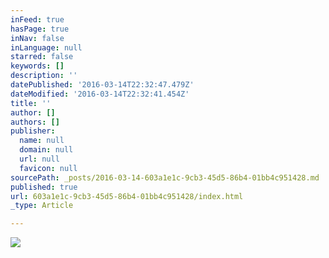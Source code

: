 ```yaml
---
inFeed: true
hasPage: true
inNav: false
inLanguage: null
starred: false
keywords: []
description: ''
datePublished: '2016-03-14T22:32:47.479Z'
dateModified: '2016-03-14T22:32:41.454Z'
title: ''
author: []
authors: []
publisher:
  name: null
  domain: null
  url: null
  favicon: null
sourcePath: _posts/2016-03-14-603a1e1c-9cb3-45d5-86b4-01bb4c951428.md
published: true
url: 603a1e1c-9cb3-45d5-86b4-01bb4c951428/index.html
_type: Article

---
```

![](https://the-grid-user-content.s3-us-west-2.amazonaws.com/3ea34a72-5bf6-4a61-9ed9-93fafcbc0bc4.png)